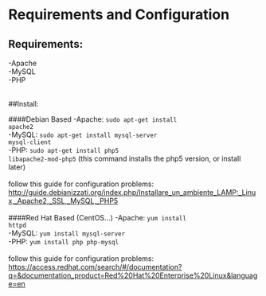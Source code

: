 # Requirements and Configuration

## Requirements:

-Apache<br/>
-MySQL<br/>
-PHP<br/>
<br/>

##Install:

####Debian Based
-Apache: <code>sudo apt-get install apache2</code><br/>
-MySQL: <code>sudo apt-get install mysql-server mysql-client</code><br/>
-PHP: <code>sudo apt-get install php5 libapache2-mod-php5</code> (this command installs the php5 version, or install later)<br/>
<br/>
follow this guide for configuration problems: <link>http://guide.debianizzati.org/index.php/Installare_un_ambiente_LAMP:_Linux,_Apache2,_SSL,_MySQL,_PHP5</link><br/>
<br/>
####Red Hat Based (CentOS...)
-Apache: <code>yum install httpd</code><br/>
-MySQL: <code>yum install mysql-server</code><br/>
-PHP: <code>yum install php php-mysql</code><br/>
<br/>
follow this guide for configuration problems: <link>https://access.redhat.com/search/#/documentation?q=&documentation_product=Red%20Hat%20Enterprise%20Linux&language=en</link>
